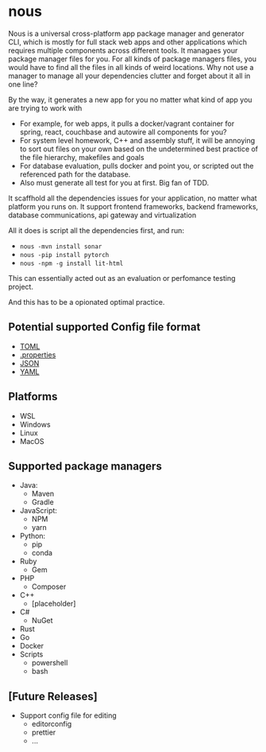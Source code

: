 # nous

Nous is a universal cross-platform app package manager and generator CLI, which is mostly for full stack web apps and other applications which requires multiple components across different tools.
It managaes your package manager files for you. For all kinds of package managers files, 
you would have to find all the files in all kinds of weird locations. Why not use a manager
to manage all your dependencies clutter and forget about it all in one line? 

By the way, it generates a new app for you no matter what kind of app you are trying to work with

- For example, for web apps, it pulls a docker/vagrant container for spring, react, couchbase and autowire all components for you?
- For system level homework, C++ and assembly stuff, it will be annoying to sort out files on your own based on the undetermined best practice of the file hierarchy, makefiles and goals 
- For database evaluation, pulls docker and point you, or scripted out the referenced path for the database.
- Also must generate all test for you at first. Big fan of TDD.

It scaffhold all the dependencies issues for your application, no matter what platform you runs on. 
It support frontend frameworks, backend frameworks, database communications, api gateway and virtualization

All it does is script all the dependencies first, and run:

- `nous -mvn install sonar`
- `nous -pip install pytorch` 
- `nous -npm -g install lit-html`

This can essentially acted out as an evaluation or perfomance testing project.

And this has to be a opionated optimal practice.

## Potential supported Config file format

- [TOML](https://en.wikipedia.org/wiki/TOML)
- [.properties](https://en.wikipedia.org/wiki/.properties)
- [JSON](https://en.wikipedia.org/wiki/JSON)
- [YAML](https://en.wikipedia.org/wiki/YAML) 

## Platforms

- WSL
- Windows
- Linux
- MacOS

## Supported package managers

- Java:
  - Maven
  - Gradle
- JavaScript:
  - NPM
  - yarn
- Python:
  - pip
  - conda
- Ruby
  - Gem
- PHP
  - Composer
- C++
  - [placeholder]
- C#
  - NuGet
- Rust
- Go
- Docker
- Scripts
  - powershell
  - bash

## [Future Releases]

- Support config file for editing
  - editorconfig
  - prettier
  - ...
